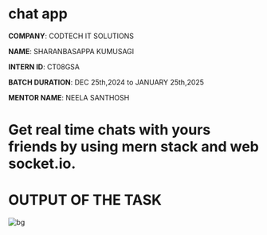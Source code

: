 # chat app

**COMPANY**: CODTECH IT SOLUTIONS

**NAME**: SHARANBASAPPA KUMUSAGI

**INTERN ID**: CT08GSA

**BATCH DURATION**: DEC 25th,2024 to JANUARY 25th,2025

**MENTOR NAME**: NEELA SANTHOSH

# Get real time chats with yours friends by using mern stack and web socket.io.

# OUTPUT OF THE TASK

![bg](https://github.com/user-attachments/assets/05ab1cba-f560-4886-bfae-f2ab726486a4)

